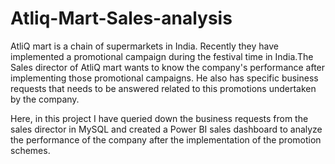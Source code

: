 # Atliq-Mart-Sales-analysis

AtliQ mart is a chain of supermarkets in India. Recently they have implemented a promotional campaign during the festival time in India.The Sales director of AtliQ mart wants to know the company's performance after implementing those promotional campaigns. He also has specific business requests that needs to be answered related to this promotions undertaken by the company. 

Here, in this project I have queried down the business requests from the sales director in MySQL and created a Power BI sales dashboard to analyze the performance of the company after the implementation of the promotion schemes.
